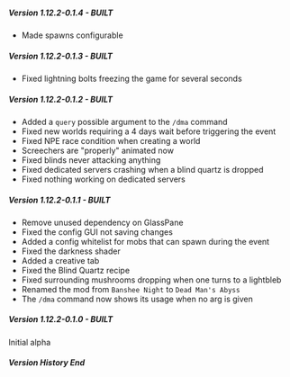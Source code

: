 ##### Version 1.12.2-0.1.4 - BUILT
- Made spawns configurable

##### Version 1.12.2-0.1.3 - BUILT
- Fixed lightning bolts freezing the game for several seconds

##### Version 1.12.2-0.1.2 - BUILT
- Added a `query` possible argument to the `/dma` command
- Fixed new worlds requiring a 4 days wait before triggering the event
- Fixed NPE race condition when creating a world
- Screechers are "properly" animated now
- Fixed blinds never attacking anything
- Fixed dedicated servers crashing when a blind quartz is dropped
- Fixed nothing working on dedicated servers

##### Version 1.12.2-0.1.1 - BUILT
- Remove unused dependency on GlassPane
- Fixed the config GUI not saving changes
- Added a config whitelist for mobs that can spawn during the event
- Fixed the darkness shader
- Added a creative tab
- Fixed the Blind Quartz recipe
- Fixed surrounding mushrooms dropping when one turns to a lightbleb
- Renamed the mod from `Banshee Night` to `Dead Man's Abyss`
- The `/dma` command now shows its usage when no arg is given

##### Version 1.12.2-0.1.0 - BUILT
Initial alpha

##### Version History End